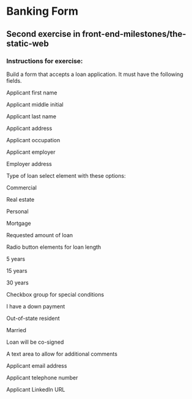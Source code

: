 # Banking Form


## Second exercise in front-end-milestones/the-static-web

### Instructions for exercise:

Build a form that accepts a loan application. It must have the following fields.

Applicant first name

Applicant middle initial

Applicant last name

Applicant address

Applicant occupation

Applicant employer

Employer address

Type of loan select element with these options:

Commercial

Real estate

Personal

Mortgage

Requested amount of loan

Radio button elements for loan length

5 years

15 years

30 years

Checkbox group for special conditions

I have a down payment

Out-of-state resident

Married

Loan will be co-signed

A text area to allow for additional comments

Applicant email address

Applicant telephone number

Applicant LinkedIn URL
